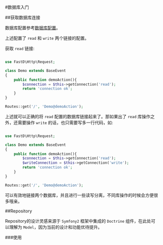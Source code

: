#数据库入门

##获取数据库连接

数据库配置参考[数据库配置](shu_ju_ku_pei_zhi.md)。

上述配置了 `read` 和 `write` 两个链接的配置。

获取 `read` 链接: 

```php

use FastD\Http\Request;

class Demo extends BaseEvent
{
    public function demoAction(){
        $connection = $this->getConnection('read');
        return 'connection ok';
    }
}

Routes::get('/', 'Demo@demoAction');
```

上述就可以正确的将 `read` 配置的数据库链接起来了。那如果出了 `read` 库操作之外，还需要操作 `write` 的话，也只需要写多一行代码，如: 

```php

use FastD\Http\Request;

class Demo extends BaseEvent
{
    public function demoAction(){
        $connection = $this->getConnection('read');
        $writeConnection = $this->getConnection('write');
        return 'connection ok';
    }
}

Routes::get('/', 'Demo@demoAction');
```

可以有效地链接两个数据库，并且进行一些读写分离，不同库操作的时候会方便很多哦亲。

##Repository

Repository的设计灵感来源于 `Symfony2` 框架中集成的 `Doctrine` 组件，在此处可以理解为 `Model`，因为当前的设计和功能优待提升。

###使用



